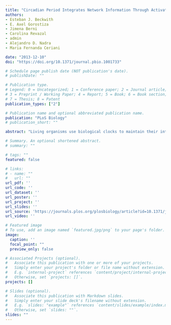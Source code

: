 ```yaml
---
title: "Circadian Period Integrates Network Information Through Activation of the BMP Signaling Pathway"
authors:
- Esteban J. Beckwith
- E. Axel Gorostiza
- Jimena Berni
- Carolina Revazal
- admin
- Alejandro D. Nadra
- Maria Fernanda Ceriani

date: "2013-12-10"
doi: "https://doi.org/10.1371/journal.pbio.1001733"

# Schedule page publish date (NOT publication's date).
# publishDate: ""

# Publication type.
# Legend: 0 = Uncategorized; 1 = Conference paper; 2 = Journal article;
# 3 = Preprint / Working Paper; 4 = Report; 5 = Book; 6 = Book section;
# 7 = Thesis; 8 = Patent
publication_types: ["2"]

# Publication name and optional abbreviated publication name.
publication: "PLoS Biology"
# publication_short: ""

abstract: "Living organisms use biological clocks to maintain their internal temporal order and anticipate daily environmental changes. In Drosophila, circadian regulation of locomotor behavior is controlled by ∼150 neurons; among them, neurons expressing the PIGMENT DISPERSING FACTOR (PDF) set the period of locomotor behavior under free-running conditions. To date, it remains unclear how individual circadian clusters integrate their activity to assemble a distinctive behavioral output. Here we show that the BONE MORPHOGENETIC PROTEIN (BMP) signaling pathway plays a crucial role in setting the circadian period in PDF neurons in the adult brain. Acute deregulation of BMP signaling causes period lengthening through regulation of dClock transcription, providing evidence for a novel function of this pathway in the adult brain. We propose that coherence in the circadian network arises from integration in PDF neurons of both the pace of the cell-autonomous molecular clock and information derived from circadian-relevant neurons through release of BMP ligands."

# Summary. An optional shortened abstract.
# summary: ""

# tags: ""
featured: false

# links:
# - name: ""
#   url: ""
url_pdf: ''
url_code: ''
url_dataset: ''
url_poster: ''
url_project: ''
url_slides: ''
url_source: 'https://journals.plos.org/plosbiology/article?id=10.1371/journal.pbio.1001733#'
url_video: ''

# Featured image
# To use, add an image named `featured.jpg/png` to your page's folder. 
image:
  caption: ''
  focal_point: ""
  preview_only: false

# Associated Projects (optional).
#   Associate this publication with one or more of your projects.
#   Simply enter your project's folder or file name without extension.
#   E.g. `internal-project` references `content/project/internal-project/index.md`.
#   Otherwise, set `projects: []`.
projects: []

# Slides (optional).
#   Associate this publication with Markdown slides.
#   Simply enter your slide deck's filename without extension.
#   E.g. `slides: "example"` references `content/slides/example/index.md`.
#   Otherwise, set `slides: ""`.
slides: ""
---
```

